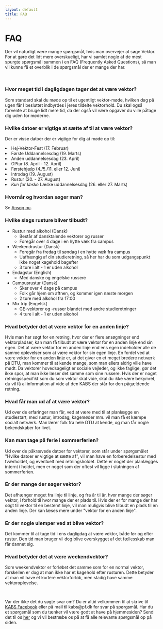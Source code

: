 ```yaml
---
layout: default
title: FAQ
---
```


<h1>FAQ</h1>

<p>Der vil naturligt være mange spørgsmål, hvis man overvejer at søge Vektor. For at gøre det lidt mere overskueligt, har vi samlet nogle af de mest spurgte spørgsmål sammen i en FAQ (Frequently Asked Questions), så man vil kunne få et overblik i de spørgsmål der er mange der har.</p>
<br/>

<h3><b>Hvor meget tid i dagligdagen tager det at være vektor?</b></h3>
<p>Som standard skal du møde op til et ugentligt vektor-møde, hvilken dag på ugen får I besluttet indbyrdes i jeres tildelte vektorhold. Du skal også forvente at bruge lidt mere tid, da der også vil være opgaver du ville påtage dig uden for møderne.</p>

<h3><b>Hvilke datoer er vigtige at sætte af til at være vektor?</b></h3>
<p>Der er visse datoer der er vigtige for dig at møde op til:<br/>

<li>Hej-Vektor-Fest (17. Februar)</li>
<li>Første Uddannelsesdag (19. Marts)</li>
<li>Anden uddannelsesdag (23. April)</li>
<li>OPtur (8. April - 12. April)</li>
<li>Førstehjælp (4./5./11. eller 12. Juni)</li>
<li>Introdag (19. August) </li>
<li>Rustur (20. - 27. August)</li>
<li><a style="font-style: italic;">Kun for læske </a>Læske uddannelsesdag (26. eller 27. Marts)</li>

<h3><b>Hvornår og hvordan søger man?</b></h3>
<p>Se <a href="/ansog-som-vektor.html">Ansøg nu</a>.</p>

<h3><b>Hvilke slags rusture bliver tilbudt?</b></h3>
<ul>
    <li> Rustur med alkohol (Dansk)
        <ul>
            <li>Består af dansktalende vektorer og russer</li>
            <li>Foregår over 4 dage i en hytte væk fra campus</li>
        </ul>
    </li>
    <li> Weekendrustur (Dansk)
        <ul>
            <li>Foregår fra fredag til søndag i en hytte væk fra campus</li>
            <li>Uafhængig af din studieretning, så her har du som udgangspunkt ikke noget kagehold bagefter</li>
            <li>3 ture i alt - 1 er uden alkohol</li>
        </ul>
    </li>
    <li> Endagstur (English)
        <ul>
            <li>Med danske og engelske russere</li>
        </ul>
    </li>
    <li> Campusrustur (Dansk)
        <ul>
            <li>Sker over 4 dage på campus</li>
            <li>Folk går hjem om aftnen, og kommer igen næste morgen</li>
            <li>2 ture med alkohol fra 17:00</li>
        </ul>
    </li>
    <li> Mix trip (Engelsk)
        <ul>
            <li>GE-vektorer og -russer blandet med andre studieretninger</li>
            <li>4 ture i alt - 1 er uden alkohol</li>
        </ul>
    </li>
</ul>

<h3><b>Hvad betyder det at være vektor for en anden linje?</b></h3>
<p>Hvis man har søgt for en retning, hvor der er flere ansøgninger end vektorpladser, kan man få tilbudt at være vektor for en anden linje end sin egen. Det at være vektor for en anden linje end ens egen indeholder alle de samme oplevelser som at være vektor for sin egen linje. En fordel ved at være vektor for en anden linje er, at det giver en et meget bredere netværk på DTU, man kommer til at kende mange, som man ellers aldrig ville have mødt. Da vektorer hovedsageligt er sociale vejleder, og ikke faglige, gør det ikke spor, at man ikke læser det samme som sine russere. Hvis der er noget retningsspecifikt som du som vektor skal vide, skal du ikke være bekymret, du vil få al information af vide af den KABS der står for den pågældende retning.</p>

<h3><b>Hvad får man ud af at være vektor?</b></h3>
<p>Ud over de erfaringer man får, ved at være med til at planlægge en studiestart, med rustur, introdag, kagemøder mm. vil man få et kæmpe socialt netværk. Man lærer folk fra hele DTU at kende, og man får nogle bekendskaber for livet.</p>

<h3><b>Kan man tage på ferie i sommerferien?</b></h3>
<p>Ud over de påkrævede datoer for vektorer, som står under spørgsmålet "Hvilke datoer er vigtige at sætte af", vil man have en forberedelsestur med tværholdet, og eventuelt med retningsholdet. Dette er noget der planlægges internt i holdet, men er noget som der oftest vil ligge i slutningen af sommerferien.</p>

<h3><b>Er der mange der søger vektor?</b></h3>
<p>Det afhænger meget fra linje til linje, og fra år til år, hvor mange der søger vektor, i forhold til hvor mange der er plads til. Hvis der er for mange der har søgt til vektor til en bestemt linje, vil man muligvis blive tilbudt en plads til en anden linje. Der kan læses mere under "vektor for en anden linje".</p>

<h3><b>Er der nogle ulemper ved at blive vektor?</b></h3>
<p>Det kommer til at tage tid i ens dagligdag at være vektor, både før og efter rustur. Den tid man bruger vil dog blive overskygget af det fællesskab man får dannet sig.</p>

<h3><b>Hvad betyder det at være weekendvektor?</b></h3>
<p>Som weekendvektor er forløbet det samme som for en normal vektor, forskellen er dog at man ikke har et kagehold efter rusturen. Dette betyder at man vil have et kortere vektorforløb, men stadig have samme vektoroplevelse.</p>
<br/>
<p>Var der ikke det du søgte svar om? Du er altid velkommen til at skrive til <a href="https://www.facebook.com/kabsdtu/?__tn__=%2Cd%2CP-R&eid=ARCRPL6ZlJWK0Xq3uzUB-eyE69Da7zXRRCY6-XgeR3B-yfcxXdg9zG1AoV0DghCD7HBE5xC7BdWXIS1r">KABS Facebook</a> eller på mail til kabs@pf.dk for svar på spørgsmål. Har du et spørgsmål som du tænker vil være godt at have på hjemmesiden? Send det til os <a href="https://forms.gle/Ne7cmd8cXtqCVYWw7">her</a> og vi vil bestræbe os på at få alle relevante spørgsmål op på siden.</p>
